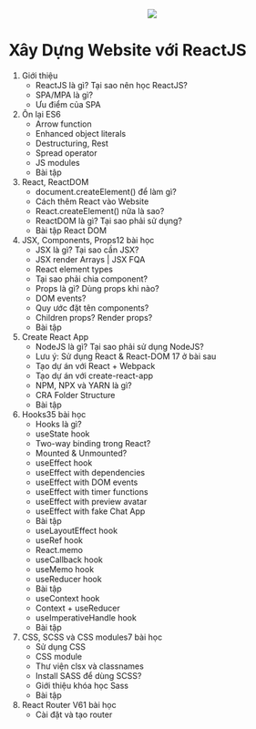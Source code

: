 <p align="center">
    <a href="https://react.dev">
        <img src="https://www.xpand-it.com/wp-content/uploads/2020/04/AFBannerReact_1920x500.png" >
    </a>
</p>

# Xây Dựng Website với ReactJS

1. Giới thiệu	
	+ ReactJS là gì? Tại sao nên học ReactJS?
	+ SPA/MPA là gì?
	+ Ưu điểm của SPA
2. Ôn lại ES6	
	+ Arrow function
	+ Enhanced object literals
	+ Destructuring, Rest
	+ Spread operator
	+ JS modules
	+ Bài tập
3. React, ReactDOM	
	+ document.createElement() để làm gì?
	+ Cách thêm React vào Website
	+ React.createElement() nữa là sao?
	+ ReactDOM là gì? Tại sao phải sử dụng?
	+ Bài tập React DOM
4. JSX, Components, Props12 bài học	
	+ JSX là gì? Tại sao cần JSX?
	+ JSX render Arrays | JSX FQA
	+ React element types
	+ Tại sao phải chia component?
	+ Props là gì? Dùng props khi nào?
	+ DOM events?
	+ Quy ước đặt tên components?
	+ Children props? Render props?
	+ Bài tập
5. Create React App
	+ NodeJS là gì? Tại sao phải sử dụng NodeJS?
	+ Lưu ý: Sử dụng React & React-DOM 17 ở bài sau
	+ Tạo dự án với React + Webpack
	+ Tạo dự án với create-react-app
	+ NPM, NPX và YARN là gì?
	+ CRA Folder Structure
	+ Bài tập
6. Hooks35 bài học	
	+ Hooks là gì?
	+ useState hook
	+ Two-way binding trong React?
	+ Mounted & Unmounted?
	+ useEffect hook
	+ useEffect with dependencies
	+ useEffect with DOM events
	+ useEffect with timer functions
	+ useEffect with preview avatar
	+ useEffect with fake Chat App
	+ Bài tập
	+ useLayoutEffect hook
	+ useRef hook
	+ React.memo
	+ useCallback hook
	+ useMemo hook
	+ useReducer hook
	+ Bài tập
	+ useContext hook
	+ Context + useReducer
	+ useImperativeHandle hook
	+ Bài tập
7. CSS, SCSS và CSS modules7 bài học	
	+ Sử dụng CSS
	+ CSS module
	+ Thư viện clsx và classnames
	+ Install SASS để dùng SCSS?
	+ Giới thiệu khóa học Sass
	+ Bài tập
8. React Router V61 bài học	
	+ Cài đặt và tạo router
